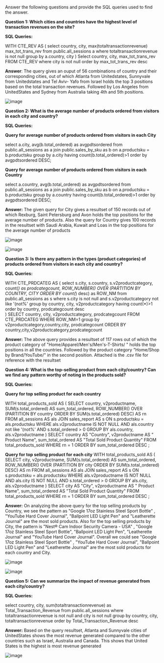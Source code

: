 Answer the following questions and provide the SQL queries used to find the answer.

    
**Question 1: Which cities and countries have the highest level of transaction revenues on the site?**

**SQL Queries:**

WITH CTE_REV AS
(
select 	country,
		city, 
		max(totaltransactionrevenue) max_tot_trans_rev
 from public.all_sessions a
where totaltransactionrevenue is not null
group by a.country, city
)
Select country,
		city,
			max_tot_trans_rev
FROM CTE_REV
where city is not null
order by max_tot_trans_rev desc

**Answer**: The query gives an ouput of 56 combinations of country and their corresponding cities, out of which Atlanta from Unitedstates, Sunnyvale from Unitedstates and Tel Aviv- Yafo from Israel holds the top 3 positions based on the total transaction revenues.
Followed by Los Angeles from UnitedStates and Sydney from Australia taking 4th and 5th positions.

![image](https://github.com/Parkavi-S/SQL-Project/assets/67069604/9c83ccae-3ba4-4984-b92b-37a542fdb844)




**Question 2: What is the average number of products ordered from visitors in each city and country?**


**SQL Queries:** 

**Query for average number of products ordered from visitors in each City**

 select a.city, avg(b.total_ordered) as avgpdtsordered
 from public.all_sessions as a
 join public.sales_by_sku as b on a.productsku = b.productsku
 group by a.city
 having count(b.total_ordered)>1
 order by avgpdtsordered DESC;

**Query for average number of products ordered from visitors in each Country**

select a.country, avg(b.total_ordered) as avgpdtsordered
 from public.all_sessions as a
 join public.sales_by_sku as b on a.productsku = b.productsku
 group by a.country
 having count(b.total_ordered)>1
 order by avgpdtsordered DESC;


**Answer:** The given query for City gives a resultset of 150 records out of which Rexburg, Saint Petersburg and Avon holds the top positions for the average number of products. Also the query for Country gives 100 records in the resultset with Saudi Arabia, Kuwait and Loas in the top positions
for the average number of products

![image](https://github.com/Parkavi-S/SQL-Project/assets/67069604/d3eec277-24bb-44e3-926a-22cd4422b076)

![image](https://github.com/Parkavi-S/SQL-Project/assets/67069604/289881aa-6bee-40a4-9869-f68ceffe6f79)





**Question 3: Is there any pattern in the types (product categories) of products ordered from visitors in each city and country?**


**SQL Queries:**

WITH CTE_PRDCATEG
AS
(	select s.city, s.country, s.v2productcategory, count(*) as prodcategcount,
 	ROW_NUMBER() OVER (PARTITION BY COUNTRY, CITY ORDER BY count(*) desc) as ROW_NM
	from public.all_sessions as s
	where s.city is not null
	and s.v2productcategory not like '(not%'
	group by country, city, v2productcategory
	having count(*)>1
	order by country, prodcategcount desc	
)
SELECT  country,
		city,
		v2productcategory,
		prodcategcount
FROM CTE_PRDCATEG
WHERE ROW_NM=1
group by v2productcategory,country,city, prodcategcount
ORDER BY country,city,v2productcategory,prodcategcount



**Answer:**
The above query provides a resultset of 117 rows out of which the product category of "Home/Apparel/Men's/Men's-T-Shirts/ " holds the top positions in all the countries. Followed by the product category "Home/Shop by Brand/YouTube/" in the second position. Attached is the .csv file for reference with the resultset




**Question 4: What is the top-selling product from each city/country? Can we find any pattern worthy of noting in the products sold?**


**SQL Queries:**

**Query for top selling product for each country**

WITH
total_products_sold AS (
    SELECT 
        country, 
        v2productname, 
        SUM(s.total_ordered) AS sum_total_ordered,
        ROW_NUMBER() OVER (PARTITION BY country ORDER BY SUM(s.total_ordered) DESC) AS rn
    FROM all_sessions AS als
    JOIN sales_report AS s ON s.productsku = als.productsku
    WHERE 
        als.v2productname IS NOT NULL
        AND als.country not like '(not%'
        AND s.total_ordered > 0
    GROUP BY als.country, als.v2productname
)
SELECT 
    country AS "Country",
    v2productname AS " Product Name",
    sum_total_ordered AS "Total Sold Product Quantity"
FROM total_products_sold
WHERE rn = 1
ORDER BY sum_total_ordered DESC
;

**Query for top selling product for each city**
WITH
total_products_sold AS (
    SELECT 
        city, 
        v2productname, 
        SUM(s.total_ordered) AS sum_total_ordered,
        ROW_NUMBER() OVER (PARTITION BY city ORDER BY SUM(s.total_ordered) DESC) AS rn
    FROM all_sessions AS als
    JOIN sales_report AS s ON s.productsku = als.productsku
    WHERE 
        als.v2productname IS NOT NULL
        AND als.city IS NOT NULL
        AND s.total_ordered > 0
    GROUP BY als.city, als.v2productname
)
SELECT 
    city AS "City",
    v2productname AS " Product Name",
    sum_total_ordered AS "Total Sold Product Quantity"
FROM total_products_sold
WHERE rn = 1
ORDER BY sum_total_ordered DESC
;

**Answer:** On analyzing the above query for the top selling products by Country, we see the pattern as "Google 17oz Stainless Steel Sport Bottle" , "YouTube Hard Cover Journal", "Ballpoint LED Light Pen" and "Leatherette Journal" are the most sold products.
Also for the top selling products by City, the pattern is "Nest® Cam Indoor Security Camera - USA" , "Google 17oz Stainless Steel Sport Bottle", "Ballpoint LED Light Pen", "Leatherette Journal" and "YouTube Hard Cover Journal". Overall we could see "Google 17oz Stainless Steel Sport Bottle" , "YouTube Hard Cover Journal", "Ballpoint LED Light Pen" and "Leatherette Journal" are the most sold products for each country and City.

![image](https://github.com/Parkavi-S/SQL-Project/assets/67069604/998a7461-d4dc-4bf8-a199-458d0d83df88)


![image](https://github.com/Parkavi-S/SQL-Project/assets/67069604/6a3423fc-5fcb-4731-b2b4-13da4f1bfbc5)




**Question 5: Can we summarize the impact of revenue generated from each city/country?**

**SQL Queries:**

select country, city, sum(totaltransactionrevenue) as Total_Transaction_Revenue
from public.all_sessions
where totaltransactionrevenue is not null
and city is not null
group by country, city, totaltransactionrevenue
order by Total_Transaction_Revenue desc

**Answer:** Based on the query resultset, Atlanta and Sunnyvale cities of UnitedStates shows the most revenue generated compared to the other countries such as Israel, Australia and Canada.
This shows that United States is the highest is most revenue generated

![image](https://github.com/Parkavi-S/SQL-Project/assets/67069604/41f443d6-4aa0-4af4-930d-98b35dfb5ad8)








